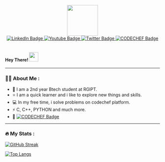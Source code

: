 <div id="header" align="center">
  <img src="https://media.giphy.com/media/M9gbBd9nbDrOTu1Mqx/giphy.gif" width="100"/>
</div>

<div id="badges" align="center">
  <a href="https://www.linkedin.com/in/ayushi-pal-99965b249/">
    <img src="https://img.shields.io/badge/LinkedIn-blue?style=for-the-badge&logo=linkedin&logoColor=white" alt="LinkedIn Badge"/>
  </a>
  <a href="https://youtube.com/@iushiii7385">
    <img src="https://img.shields.io/badge/YouTube-red?style=for-the-badge&logo=youtube&logoColor=white" alt="Youtube Badge"/>
  </a>
  <a href="https://twitter.com/ayushi_pal06?t=_s4Y6PZ1MvhGNrh8RtpWEA&s=09">
    <img src="https://img.shields.io/badge/Twitter-blue?style=for-the-badge&logo=twitter&logoColor=white" alt="Twitter Badge"/>
  </a>
  <a href="https://www.codechef.com/users/iu_shi06">
    <img src="https://img.shields.io/badge/CODECHEF-brown?logo=CODECHEF&logoColor=white&style=for-the-badge&logo=CODECHEF&logoColor=white" alt="CODECHEF Badge"/>
  </a>
  
</div>
<div id="badges" align="left">
   <img src="https://komarev.com/ghpvc/?username=ayushii06 &style=flat-square&color=blue" alt=""/>
   
 <img>
 <h4>
  Hey There!
  <img src="https://media.giphy.com/media/hvRJCLFzcasrR4ia7z/giphy.gif" width="30px"/>
</h4>

---

### :woman_technologist: About Me :
- :school: I am a 2nd year Btech student at RGIPT.
- :star: I am a quick learner and i like to explore new things and skills.
- :computer: In my free time, i solve problems on codechef platform.
- :zap: C, C++, PYTHON and much more.
- :link: [![CODECHEF Badge](https://img.shields.io/badge/-CODECHEF-brown?style=flat&logo=CODECHEF&logoColor=white)](https://www.codechef.com/users/iu_shi06)


---

### :fire: My Stats :
[![GitHub Streak](http://github-readme-streak-stats.herokuapp.com?user=ayushii06&theme=dark&background=000000)](https://git.io/streak-stats)

[![Top Langs](https://github-readme-stats.vercel.app/api/top-langs/?username=ayushii06&layout=compact&theme=vision-friendly-dark)](https://github.com/anuraghazra/github-readme-stats)

